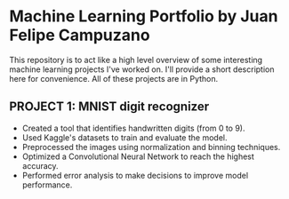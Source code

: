 # Machine Learning Portfolio by Juan Felipe Campuzano
This repository is to act like a high level overview of some interesting machine learning projects I've worked on. I'll provide a short description here for convenience.
All of these projects are in Python.
## PROJECT 1: MNIST digit recognizer
- Created a tool that identifies handwritten digits (from 0 to 9).
- Used Kaggle's datasets to train and evaluate the model.
- Preprocessed the images using normalization and binning techniques. 
- Optimized a Convolutional Neural Network to reach the highest accuracy.
- Performed error analysis to make decisions to improve model performance.
